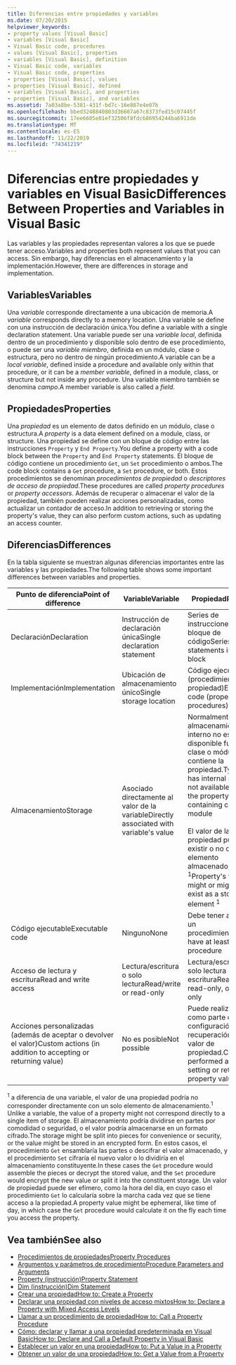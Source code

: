 ```yaml
---
title: Diferencias entre propiedades y variables
ms.date: 07/20/2015
helpviewer_keywords:
- property values [Visual Basic]
- variables [Visual Basic]
- Visual Basic code, procedures
- values [Visual Basic], properties
- variables [Visual Basic], definition
- Visual Basic code, variables
- Visual Basic code, properties
- properties [Visual Basic], values
- properties [Visual Basic], defined
- variables [Visual Basic], and properties
- properties [Visual Basic], and variables
ms.assetid: 7a03a8be-5381-431f-bd7c-16e887e4e07b
ms.openlocfilehash: bbed3248840803d36607a67c8373fed15c07445f
ms.sourcegitcommit: 17ee6605e01ef32506f8fdc686954244ba6911de
ms.translationtype: MT
ms.contentlocale: es-ES
ms.lasthandoff: 11/22/2019
ms.locfileid: "74341219"
---
```

# <a name="differences-between-properties-and-variables-in-visual-basic"></a><span data-ttu-id="4a090-102">Diferencias entre propiedades y variables en Visual Basic</span><span class="sxs-lookup"><span data-stu-id="4a090-102">Differences Between Properties and Variables in Visual Basic</span></span>
<span data-ttu-id="4a090-103">Las variables y las propiedades representan valores a los que se puede tener acceso.</span><span class="sxs-lookup"><span data-stu-id="4a090-103">Variables and properties both represent values that you can access.</span></span> <span data-ttu-id="4a090-104">Sin embargo, hay diferencias en el almacenamiento y la implementación.</span><span class="sxs-lookup"><span data-stu-id="4a090-104">However, there are differences in storage and implementation.</span></span>  
  
## <a name="variables"></a><span data-ttu-id="4a090-105">Variables</span><span class="sxs-lookup"><span data-stu-id="4a090-105">Variables</span></span>  
 <span data-ttu-id="4a090-106">Una *variable* corresponde directamente a una ubicación de memoria.</span><span class="sxs-lookup"><span data-stu-id="4a090-106">A *variable* corresponds directly to a memory location.</span></span> <span data-ttu-id="4a090-107">Una variable se define con una instrucción de declaración única.</span><span class="sxs-lookup"><span data-stu-id="4a090-107">You define a variable with a single declaration statement.</span></span> <span data-ttu-id="4a090-108">Una variable puede ser una *variable local*, definida dentro de un procedimiento y disponible solo dentro de ese procedimiento, o puede ser una *variable miembro*, definida en un módulo, clase o estructura, pero no dentro de ningún procedimiento.</span><span class="sxs-lookup"><span data-stu-id="4a090-108">A variable can be a *local variable*, defined inside a procedure and available only within that procedure, or it can be a *member variable*, defined in a module, class, or structure but not inside any procedure.</span></span> <span data-ttu-id="4a090-109">Una variable miembro también se denomina *campo*.</span><span class="sxs-lookup"><span data-stu-id="4a090-109">A member variable is also called a *field*.</span></span>  
  
## <a name="properties"></a><span data-ttu-id="4a090-110">Propiedades</span><span class="sxs-lookup"><span data-stu-id="4a090-110">Properties</span></span>  
 <span data-ttu-id="4a090-111">Una *propiedad* es un elemento de datos definido en un módulo, clase o estructura.</span><span class="sxs-lookup"><span data-stu-id="4a090-111">A *property* is a data element defined on a module, class, or structure.</span></span> <span data-ttu-id="4a090-112">Una propiedad se define con un bloque de código entre las instrucciones `Property` y `End Property`.</span><span class="sxs-lookup"><span data-stu-id="4a090-112">You define a property with a code block between the `Property` and `End Property` statements.</span></span> <span data-ttu-id="4a090-113">El bloque de código contiene un procedimiento `Get`, un `Set` procedimiento o ambos.</span><span class="sxs-lookup"><span data-stu-id="4a090-113">The code block contains a `Get` procedure, a `Set` procedure, or both.</span></span> <span data-ttu-id="4a090-114">Estos procedimientos se denominan *procedimientos de propiedad* o *descriptores de acceso de propiedad*.</span><span class="sxs-lookup"><span data-stu-id="4a090-114">These procedures are called *property procedures* or *property accessors*.</span></span> <span data-ttu-id="4a090-115">Además de recuperar o almacenar el valor de la propiedad, también pueden realizar acciones personalizadas, como actualizar un contador de acceso.</span><span class="sxs-lookup"><span data-stu-id="4a090-115">In addition to retrieving or storing the property's value, they can also perform custom actions, such as updating an access counter.</span></span>  
  
## <a name="differences"></a><span data-ttu-id="4a090-116">Diferencias</span><span class="sxs-lookup"><span data-stu-id="4a090-116">Differences</span></span>  
 <span data-ttu-id="4a090-117">En la tabla siguiente se muestran algunas diferencias importantes entre las variables y las propiedades.</span><span class="sxs-lookup"><span data-stu-id="4a090-117">The following table shows some important differences between variables and properties.</span></span>  
  
|<span data-ttu-id="4a090-118">Punto de diferencia</span><span class="sxs-lookup"><span data-stu-id="4a090-118">Point of difference</span></span>|<span data-ttu-id="4a090-119">Variable</span><span class="sxs-lookup"><span data-stu-id="4a090-119">Variable</span></span>|<span data-ttu-id="4a090-120">Propiedad</span><span class="sxs-lookup"><span data-stu-id="4a090-120">Property</span></span>|  
|-------------------------|--------------|--------------|  
|<span data-ttu-id="4a090-121">Declaración</span><span class="sxs-lookup"><span data-stu-id="4a090-121">Declaration</span></span>|<span data-ttu-id="4a090-122">Instrucción de declaración única</span><span class="sxs-lookup"><span data-stu-id="4a090-122">Single declaration statement</span></span>|<span data-ttu-id="4a090-123">Series de instrucciones en un bloque de código</span><span class="sxs-lookup"><span data-stu-id="4a090-123">Series of statements in a code block</span></span>|  
|<span data-ttu-id="4a090-124">Implementación</span><span class="sxs-lookup"><span data-stu-id="4a090-124">Implementation</span></span>|<span data-ttu-id="4a090-125">Ubicación de almacenamiento único</span><span class="sxs-lookup"><span data-stu-id="4a090-125">Single storage location</span></span>|<span data-ttu-id="4a090-126">Código ejecutable (procedimientos de propiedad)</span><span class="sxs-lookup"><span data-stu-id="4a090-126">Executable code (property procedures)</span></span>|  
|<span data-ttu-id="4a090-127">Almacenamiento</span><span class="sxs-lookup"><span data-stu-id="4a090-127">Storage</span></span>|<span data-ttu-id="4a090-128">Asociado directamente al valor de la variable</span><span class="sxs-lookup"><span data-stu-id="4a090-128">Directly associated with variable's value</span></span>|<span data-ttu-id="4a090-129">Normalmente, el almacenamiento interno no está disponible fuera de la clase o módulo que contiene la propiedad.</span><span class="sxs-lookup"><span data-stu-id="4a090-129">Typically has internal storage not available outside the property's containing class or module</span></span><br /><br /> <span data-ttu-id="4a090-130">El valor de la propiedad puede existir o no como un elemento almacenado <sup>1</sup></span><span class="sxs-lookup"><span data-stu-id="4a090-130">Property's value might or might not exist as a stored element <sup>1</sup></span></span>|  
|<span data-ttu-id="4a090-131">Código ejecutable</span><span class="sxs-lookup"><span data-stu-id="4a090-131">Executable code</span></span>|<span data-ttu-id="4a090-132">Ninguno</span><span class="sxs-lookup"><span data-stu-id="4a090-132">None</span></span>|<span data-ttu-id="4a090-133">Debe tener al menos un procedimiento.</span><span class="sxs-lookup"><span data-stu-id="4a090-133">Must have at least one procedure</span></span>|  
|<span data-ttu-id="4a090-134">Acceso de lectura y escritura</span><span class="sxs-lookup"><span data-stu-id="4a090-134">Read and write access</span></span>|<span data-ttu-id="4a090-135">Lectura/escritura o solo lectura</span><span class="sxs-lookup"><span data-stu-id="4a090-135">Read/write or read-only</span></span>|<span data-ttu-id="4a090-136">Lectura/escritura, solo lectura o solo escritura</span><span class="sxs-lookup"><span data-stu-id="4a090-136">Read/write, read-only, or write-only</span></span>|  
|<span data-ttu-id="4a090-137">Acciones personalizadas (además de aceptar o devolver el valor)</span><span class="sxs-lookup"><span data-stu-id="4a090-137">Custom actions (in addition to accepting or returning value)</span></span>|<span data-ttu-id="4a090-138">No es posible</span><span class="sxs-lookup"><span data-stu-id="4a090-138">Not possible</span></span>|<span data-ttu-id="4a090-139">Puede realizarse como parte de la configuración o la recuperación de un valor de propiedad.</span><span class="sxs-lookup"><span data-stu-id="4a090-139">Can be performed as part of setting or retrieving property value</span></span>|  
  
 <span data-ttu-id="4a090-140"><sup>1</sup> a diferencia de una variable, el valor de una propiedad podría no corresponder directamente con un solo elemento de almacenamiento.</span><span class="sxs-lookup"><span data-stu-id="4a090-140"><sup>1</sup> Unlike a variable, the value of a property might not correspond directly to a single item of storage.</span></span> <span data-ttu-id="4a090-141">El almacenamiento podría dividirse en partes por comodidad o seguridad, o el valor podría almacenarse en un formato cifrado.</span><span class="sxs-lookup"><span data-stu-id="4a090-141">The storage might be split into pieces for convenience or security, or the value might be stored in an encrypted form.</span></span> <span data-ttu-id="4a090-142">En estos casos, el procedimiento `Get` ensamblaría las partes o descifrar el valor almacenado, y el procedimiento `Set` cifraría el nuevo valor o lo dividiría en el almacenamiento constituyente.</span><span class="sxs-lookup"><span data-stu-id="4a090-142">In these cases the `Get` procedure would assemble the pieces or decrypt the stored value, and the `Set` procedure would encrypt the new value or split it into the constituent storage.</span></span> <span data-ttu-id="4a090-143">Un valor de propiedad puede ser efímero, como la hora del día, en cuyo caso el procedimiento `Get` lo calcularía sobre la marcha cada vez que se tiene acceso a la propiedad.</span><span class="sxs-lookup"><span data-stu-id="4a090-143">A property value might be ephemeral, like time of day, in which case the `Get` procedure would calculate it on the fly each time you access the property.</span></span>  
  
## <a name="see-also"></a><span data-ttu-id="4a090-144">Vea también</span><span class="sxs-lookup"><span data-stu-id="4a090-144">See also</span></span>

- [<span data-ttu-id="4a090-145">Procedimientos de propiedades</span><span class="sxs-lookup"><span data-stu-id="4a090-145">Property Procedures</span></span>](./property-procedures.md)
- [<span data-ttu-id="4a090-146">Argumentos y parámetros de procedimiento</span><span class="sxs-lookup"><span data-stu-id="4a090-146">Procedure Parameters and Arguments</span></span>](./procedure-parameters-and-arguments.md)
- [<span data-ttu-id="4a090-147">Property (instrucción)</span><span class="sxs-lookup"><span data-stu-id="4a090-147">Property Statement</span></span>](../../../../visual-basic/language-reference/statements/property-statement.md)
- [<span data-ttu-id="4a090-148">Dim (instrucción)</span><span class="sxs-lookup"><span data-stu-id="4a090-148">Dim Statement</span></span>](../../../../visual-basic/language-reference/statements/dim-statement.md)
- [<span data-ttu-id="4a090-149">Crear una propiedad</span><span class="sxs-lookup"><span data-stu-id="4a090-149">How to: Create a Property</span></span>](./how-to-create-a-property.md)
- [<span data-ttu-id="4a090-150">Declarar una propiedad con niveles de acceso mixtos</span><span class="sxs-lookup"><span data-stu-id="4a090-150">How to: Declare a Property with Mixed Access Levels</span></span>](./how-to-declare-a-property-with-mixed-access-levels.md)
- [<span data-ttu-id="4a090-151">Llamar a un procedimiento de propiedad</span><span class="sxs-lookup"><span data-stu-id="4a090-151">How to: Call a Property Procedure</span></span>](./how-to-call-a-property-procedure.md)
- [<span data-ttu-id="4a090-152">Cómo: declarar y llamar a una propiedad predeterminada en Visual Basic</span><span class="sxs-lookup"><span data-stu-id="4a090-152">How to: Declare and Call a Default Property in Visual Basic</span></span>](./how-to-declare-and-call-a-default-property.md)
- [<span data-ttu-id="4a090-153">Establecer un valor en una propiedad</span><span class="sxs-lookup"><span data-stu-id="4a090-153">How to: Put a Value in a Property</span></span>](./how-to-put-a-value-in-a-property.md)
- [<span data-ttu-id="4a090-154">Obtener un valor de una propiedad</span><span class="sxs-lookup"><span data-stu-id="4a090-154">How to: Get a Value from a Property</span></span>](./how-to-get-a-value-from-a-property.md)
